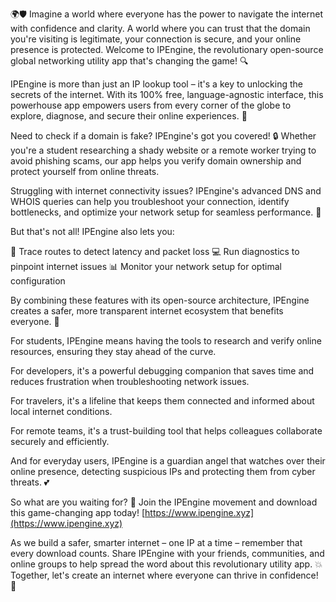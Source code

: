 🌍🛡️ Imagine a world where everyone has the power to navigate the internet with confidence and clarity. A world where you can trust that the domain you're visiting is legitimate, your connection is secure, and your online presence is protected. Welcome to IPEngine, the revolutionary open-source global networking utility app that's changing the game! 🔍

IPEngine is more than just an IP lookup tool – it's a key to unlocking the secrets of the internet. With its 100% free, language-agnostic interface, this powerhouse app empowers users from every corner of the globe to explore, diagnose, and secure their online experiences. 📡

Need to check if a domain is fake? IPEngine's got you covered! 🔒 Whether you're a student researching a shady website or a remote worker trying to avoid phishing scams, our app helps you verify domain ownership and protect yourself from online threats.

Struggling with internet connectivity issues? IPEngine's advanced DNS and WHOIS queries can help you troubleshoot your connection, identify bottlenecks, and optimize your network setup for seamless performance. 🚀

But that's not all! IPEngine also lets you:

🔎 Trace routes to detect latency and packet loss
💻 Run diagnostics to pinpoint internet issues
📊 Monitor your network setup for optimal configuration

By combining these features with its open-source architecture, IPEngine creates a safer, more transparent internet ecosystem that benefits everyone. 💪

For students, IPEngine means having the tools to research and verify online resources, ensuring they stay ahead of the curve.

For developers, it's a powerful debugging companion that saves time and reduces frustration when troubleshooting network issues.

For travelers, it's a lifeline that keeps them connected and informed about local internet conditions.

For remote teams, it's a trust-building tool that helps colleagues collaborate securely and efficiently.

And for everyday users, IPEngine is a guardian angel that watches over their online presence, detecting suspicious IPs and protecting them from cyber threats. 💕

So what are you waiting for? 🎉 Join the IPEngine movement and download this game-changing app today! [https://www.ipengine.xyz](https://www.ipengine.xyz)

As we build a safer, smarter internet – one IP at a time – remember that every download counts. Share IPEngine with your friends, communities, and online groups to help spread the word about this revolutionary utility app. 💥 Together, let's create an internet where everyone can thrive in confidence! 🌟